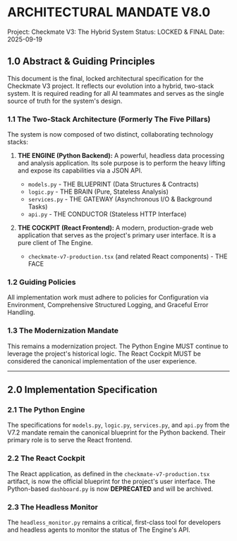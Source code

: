 # ARCHITECTURAL MANDATE V8.0
Project: Checkmate V3: The Hybrid System
Status: LOCKED & FINAL
Date: 2025-09-19

## 1.0 Abstract & Guiding Principles

This document is the final, locked architectural specification for the Checkmate V3 project. It reflects our evolution into a hybrid, two-stack system. It is required reading for all AI teammates and serves as the single source of truth for the system's design.

### 1.1 The Two-Stack Architecture (Formerly The Five Pillars)

The system is now composed of two distinct, collaborating technology stacks:

1.  **THE ENGINE (Python Backend):** A powerful, headless data processing and analysis application. Its sole purpose is to perform the heavy lifting and expose its capabilities via a JSON API.
    *   `models.py` - THE BLUEPRINT (Data Structures & Contracts)
    *   `logic.py` - THE BRAIN (Pure, Stateless Analysis)
    *   `services.py` - THE GATEWAY (Asynchronous I/O & Background Tasks)
    *   `api.py` - THE CONDUCTOR (Stateless HTTP Interface)

2.  **THE COCKPIT (React Frontend):** A modern, production-grade web application that serves as the project's primary user interface. It is a pure client of The Engine.
    *   `checkmate-v7-production.tsx` (and related React components) - THE FACE

### 1.2 Guiding Policies

All implementation work must adhere to policies for Configuration via Environment, Comprehensive Structured Logging, and Graceful Error Handling.

### 1.3 The Modernization Mandate

This remains a modernization project. The Python Engine MUST continue to leverage the project's historical logic. The React Cockpit MUST be considered the canonical implementation of the user experience.

---

## 2.0 Implementation Specification

### 2.1 The Python Engine

The specifications for `models.py`, `logic.py`, `services.py`, and `api.py` from the V7.2 mandate remain the canonical blueprint for the Python backend. Their primary role is to serve the React frontend.

### 2.2 The React Cockpit

The React application, as defined in the `checkmate-v7-production.tsx` artifact, is now the official blueprint for the project's user interface. The Python-based `dashboard.py` is now **DEPRECATED** and will be archived.

### 2.3 The Headless Monitor

The `headless_monitor.py` remains a critical, first-class tool for developers and headless agents to monitor the status of The Engine's API.
